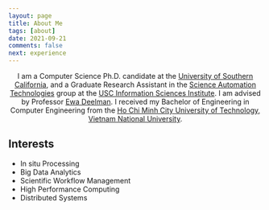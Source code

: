 ```yaml
---
layout: page
title: About Me
tags: [about]
date: 2021-09-21
comments: false
next: experience
---
```


<center>I am a Computer Science Ph.D. candidate at the <a href="https://www.usc.edu">University of Southern California</a>, and a Graduate Research Assistant in the <a href="https://scitech.group">Science Automation Technologies</a> group at the <a href="https://www.isi.edu">USC Information Sciences Institute</a>. I am advised by Professor <a href="https://deelman.isi.edu">Ewa Deelman</a>. I received my Bachelor of Engineering in Computer Engineering from the <a href="https://www.hcmut.edu.vn">Ho Chi Minh City University of Technology, Vietnam National University</a>.</center>

## Interests
* In situ Processing
* Big Data Analytics
* Scientific Workflow Management 
* High Performance Computing
* Distributed Systems 

<!-- 
## Preview

{% capture images %}
    https://cloud.githubusercontent.com/assets/754514/14509720/61c61058-01d6-11e6-93ab-0918515ecd56.png
    https://cloud.githubusercontent.com/assets/754514/14509716/61ac6c8e-01d6-11e6-879f-8308883de790.png
{% endcapture %}
{% include gallery images=images caption="Screenshots of Moon Theme" cols=2 %}

See a [live version of Moon](http://taylantatli.github.io/Moon) hosted on GitHub.

## Getting Started

To learn how to install and use this theme check out the [Setup Guide](http://taylantatli.me/Moon/moon-theme/) for more information.
      
[Install Moon](https://github.com/TaylanTatli/Moon){: .btn} -->
